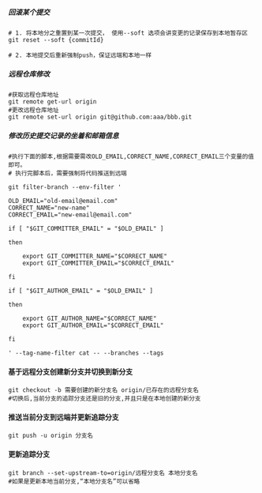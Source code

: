 ##### 回滚某个提交
```text
# 1. 将本地分之重置到某一次提交， 使用--soft 选项会讲变更的记录保存到本地暂存区
git reset --soft {commitId}

# 2. 本地提交后重新强制push，保证远端和本地一样
```
##### 远程仓库修改
```text
#获取远程仓库地址
git remote get-url origin
#更改远程仓库地址
git remote set-url origin git@github.com:aaa/bbb.git
```

##### 修改历史提交记录的坐着和邮箱信息
```text
#执行下面的脚本,根据需要需改OLD_EMAIL,CORRECT_NAME,CORRECT_EMAIL三个变量的值即可。
# 执行完脚本后，需要强制将代码推送到远端

git filter-branch --env-filter '

OLD_EMAIL="old-email@email.com"   
CORRECT_NAME="new-name"        
CORRECT_EMAIL="new-email@email.com"       

if [ "$GIT_COMMITTER_EMAIL" = "$OLD_EMAIL" ]

then

    export GIT_COMMITTER_NAME="$CORRECT_NAME"
    export GIT_COMMITTER_EMAIL="$CORRECT_EMAIL"

fi

if [ "$GIT_AUTHOR_EMAIL" = "$OLD_EMAIL" ]

then

    export GIT_AUTHOR_NAME="$CORRECT_NAME"
    export GIT_AUTHOR_EMAIL="$CORRECT_EMAIL"

fi

' --tag-name-filter cat -- --branches --tags

```
#### 基于远程分支创建新分支并切换到新分支
```text
git checkout -b 需要创建的新分支名 origin/已存在的远程分支名
#切换后,当前分支的追踪分支还是旧的分支,并且只是在本地创建的新分支
```
#### 推送当前分支到远端并更新追踪分支
```text
git push -u origin 分支名
```
#### 更新追踪分支
```text
git branch --set-upstream-to=origin/远程分支名 本地分支名
#如果是更新本地当前分支,“本地分支名”可以省略
```
